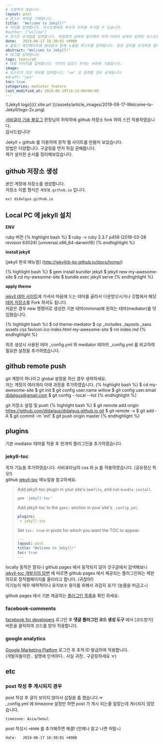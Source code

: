 ```yaml
---
# 수정하지 않습니다.
layout: post
# 포스트 제목을 기재합니다.
title:  "Welcome to Jekyll!"
# 저자를 입력합니다. 리스트형태로 복수의 저자를 추가할 수 있습니다.
#author: ["willow"]
# 포스트 공개일을 입력합니다. 파일명의 날짜와 일치해야 하며 미래의 날짜로 입력된 포스트는 공개되지 않습니다.
date:   2019-06-17 16:30:01 +0900
# 블로그 메인페이지에 썸네일과 함께 노출될 텍스트를 입력합니다. 일정 길이를 초과하면 잘려서 표시됩니다.
abstract: "Welcome to Jekyll!"
# 태그를 입력합니다.
tags: featured
# 대표 이미지를 입력합니다. 이미지 업로드 위치는 아래에 기술합니다.
image:
# 포스트의 초안 여부를 입력합니다. "no" 로 입력할 경우 공개됩니다.
#draft: "yes"
toc: true
categories: mediator feature
last_modified_at: 2019-06-19T14:23:00+09:00
---
```



![Jekyll logo]({{ site.url }}/assets/article_images/2019-06-17-Welcome-to-Jekyll/logo-2x.png)

[서비큐라 기술 블로그](https://subicura.com) 쥔장님의 허락하에 github 저장소 fork 하여 스킨 적용하였습니다.  
감사드립니다!

Jekyll + github 를 이용하여 정적 웹 사이트를 만들어 보았습니다.  
방법은 다양합니다. 구글링을 먼저 하길 권해봅니다.  
제가 설치한 순서를 정리해보았습니다.  

## github 저장소 생성
본인 계정에 저장소를 생성합니다.  
저장소 이름 형식은 `계정명.github.io` 입니다.
```
ex) didalgus.github.io
```

## Local PC 에 jekyll 설치

**ENV**

ruby 버전
{% highlight bash %}
$ ruby -v
ruby 2.3.7 p456 (2018-03-28 revision 63024) [universal.x86_64-darwin18]
{% endhighlight %}

**install jekyll**

[jekyll 한국 매뉴얼] (http://jekyllrb-ko.github.io/docs/home/)

{% highlight bash %}
$ gem install bundler jekyll
$ jekyll new my-awesome-site
$ cd my-awesome-site
$ bundle exec jekyll serve
{% endhighlight %}

**apply theme**

[jekyll 테마 사이트](http://jekyllthemes.org/themes/mediator/)에 가셔서 마음에 드는 테마를 골라서 다운받으시거나
깃헙에서 해당 [테마 저장소](https://github.com/dirkfabisch/mediator)를 Fork 하셔도 됩니다.  
저같은 경우 new 명령어로 생성한 기본 테마(minima)에 원하는 테마(mediator)를 덧입혔습니다.

{% highlight bash %}
$ cd theme-mediator
$ cp _includes _layouts _sass assets css favicon.ico index.html my-awesome-site
$ rm index.md
{% endhighlight %}


최초 생성시 사용된 테마 _config.yml 와 mediator 테마의 _config.yml 를 비교하여 필요한 설정을 추가하였습니다.


## github remote push

git 계정이 하나이고 global 설정을 하신 경우 생략하세요.  
저는 계정이 여러개라 아래 과정을 추가하였습니다.
{% highlight bash %}
$ cd my-awesome-site
$ git init
$ git config user.name willow
$ git config user.email didalgus@gmail.com
$ git config --local --list
{% endhighlight %}

git 저장소 설정 및 push
{% highlight bash %}
$ git remote add origin https://github.com/didalgus/didalgus.github.io.git
$ git remote -v
$ git add -A
$ git commit -m 'init'
$ git push origin master
{% endhighlight %}

## plugins  
기본 mediator 테마를 적용 후 한개씩 플러그인을 추가하였습니다.  

### jekyll-toc
목차 기능을 추가하였습니다. 서비큐라님의 css 와 js 를 적용하였습니다. (공유정신 쵝오!)  
github [jekyll-toc](https://github.com/toshimaru/jekyll-toc) 매뉴얼을 참고하세요.  
>Add jekyll-toc plugin in your site's `Gemfile`, and run `bundle install`.
>
> ```ruby
> gem 'jekyll-toc'
> ```
>
>Add jekyll-toc to the `gems:` section in your site's `_config.yml`.
>
>```yml
>plugins:
>  - jekyll-toc
>```
>
>Set `toc: true` in posts for which you want the TOC to appear.
>
>```yml
>---
>layout: post
>title: "Welcome to Jekyll!"
>toc: true
>---
>```
>

locally 동작은 잘되나 github pages 에서 동작되지 않아 갓구글에서 검색해보니   
[jekyll-toc 개발자의 답변](https://github.com/toshimaru/jekyll-toc/issues/29) 에 따르면 github pages 에서 제공되는 플러그인외는 제한하므로 정적웹페이지를 올리라고 합니다. (귀찮아!)  
이기능이 매우 매력적이나 유지보수 용이를 위해서 과감히 포기! (눙물을 머금고~)  

github pages 에서 기본 제공하는 [플러그인 목록](https://help.github.com/en/articles/configuring-jekyll-plugins)을 확인 하세요.


### facebook-comments

[facebook for developers](https://developers.facebook.com/docs/plugins/comments/) 로그인 후 **댓글 플러그인 코드 생성 도구** 에서 [코드받기] 버튼을 클릭하여 코드를 받아 적용합니다.

### google analytics
[Google Marketing Platfom](https://marketingplatform.google.com/about/analytics/) 로그인 후 추적 ID 발급하여 적용합니다.   
(개발자들이란.. 설명에 인색하다.. 사실 귀찬.. 구글링하세요 ㅠ)

## etc

### post 작성 후 게시되지 경우

post 작성 후 글이 보이지 않아서 삽질을 좀 했습니다.ㅠ  
_config.yml 에 timezone 설정만 하면 post 가 게시 되는줄 알았는데 게시되지 않았습니다.

```
timezone: Asia/Seoul
```

post 작성시 `+0900` 를 추가해주면 해결! (언제나 알고 나면 허탈~)

```
date:   2019-06-17 16:30:01 +0900
```
